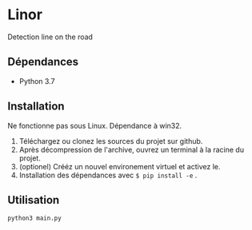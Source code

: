 # Linor

Detection line on the road

## Dépendances

* Python 3.7

## Installation

Ne fonctionne pas sous Linux. Dépendance à win32.

1. Téléchargez ou clonez les sources du projet sur github.
2. Après décompression de l'archive, ouvrez un terminal à la racine du projet.
3. (optionel) Crééz un nouvel environement virtuel et activez le.
4. Installation des dépendances avec `$ pip install -e` .

## Utilisation

```
python3 main.py
```

